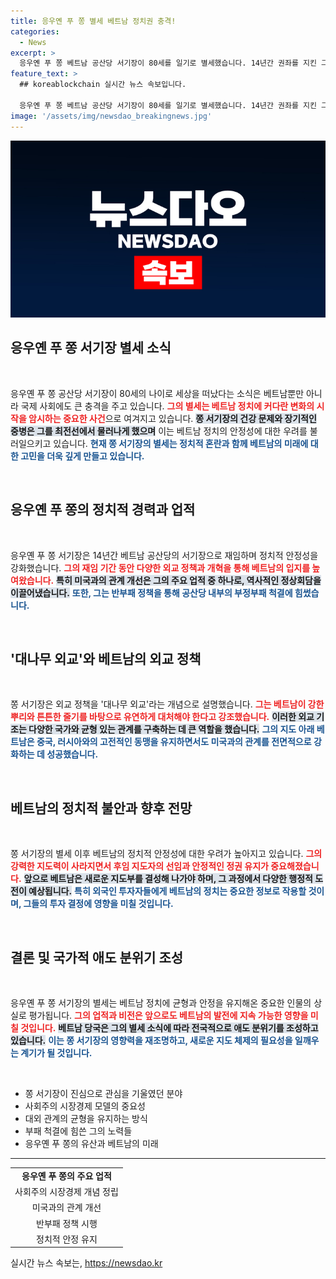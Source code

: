 ```yaml
---
title: 응우옌 푸 쫑 별세 베트남 정치권 충격!
categories:
  - News
excerpt: >
  응우옌 푸 쫑 베트남 공산당 서기장이 80세를 일기로 별세했습니다. 14년간 권좌를 지킨 그는 대나무 외교를 통해 미국과의 관계 개선과 부패 척결을 주도하며 베트남 정치의 상징적 인물이었습니다. 그의 죽음은 국내외에 큰 충격과 애도를 불러일으켰습니다.
feature_text: >
  ## koreablockchain 실시간 뉴스 속보입니다.

  응우옌 푸 쫑 베트남 공산당 서기장이 80세를 일기로 별세했습니다. 14년간 권좌를 지킨 그는 대나무 외교를 통해 미국과의 관계 개선과 부패 척결을 주도하며 베트남 정치의 상징적 인물이었습니다. 그의 죽음은 국내외에 큰 충격과 애도를 불러일으켰습니다.
image: '/assets/img/newsdao_breakingnews.jpg'
---
```


<p><img src="/assets/img/newsdao_breakingnews.jpg" alt="koreablockchain 속보" /></p>

<h2 data-ke-size="size26">응우옌 푸 쫑 서기장 별세 소식</h2>

<p data-ke-size="size16">&nbsp;</p>

<p>응우옌 푸 쫑 공산당 서기장이 80세의 나이로 세상을 떠났다는 소식은 베트남뿐만 아니라 국제 사회에도 큰 충격을 주고 있습니다. <b><span style="color: #ee2323;">그의 별세는 베트남 정치에 커다란 변화의 시작을 암시하는 중요한 사건</span></b>으로 여겨지고 있습니다. <b><span style="background-color: #21538527;">쫑 서기장의 건강 문제와 장기적인 중병은 그를 최전선에서 물러나게 했으며</span></b> 이는 베트남 정치의 안정성에 대한 우려를 불러일으키고 있습니다. <b><span style="color: #1a5490;">현재 쫑 서기장의 별세는 정치적 혼란과 함께 베트남의 미래에 대한 고민을 더욱 깊게 만들고 있습니다.</span></b></p>

<p data-ke-size="size16">&nbsp;</p>

<h2 data-ke-size="size26">응우옌 푸 쫑의 정치적 경력과 업적</h2>

<p data-ke-size="size16">&nbsp;</p>

<p>응우옌 푸 쫑 서기장은 14년간 베트남 공산당의 서기장으로 재임하며 정치적 안정성을 강화했습니다. <b><span style="color: #ee2323;">그의 재임 기간 동안 다양한 외교 정책과 개혁을 통해 베트남의 입지를 높여왔습니다.</span></b> <b><span style="background-color: #21538527;">특히 미국과의 관계 개선은 그의 주요 업적 중 하나로, 역사적인 정상회담을 이끌어냈습니다.</span></b> <b><span style="color: #1a5490;">또한, 그는 반부패 정책을 통해 공산당 내부의 부정부패 척결에 힘썼습니다.</span></b></p>

<p data-ke-size="size16">&nbsp;</p>

<h2 data-ke-size="size26">'대나무 외교'와 베트남의 외교 정책</h2>

<p data-ke-size="size16">&nbsp;</p>

<p>쫑 서기장은 외교 정책을 '대나무 외교'라는 개념으로 설명했습니다. <b><span style="color: #ee2323;">그는 베트남이 강한 뿌리와 튼튼한 줄기를 바탕으로 유연하게 대처해야 한다고 강조했습니다.</span></b> <b><span style="background-color: #21538527;">이러한 외교 기조는 다양한 국가와 균형 있는 관계를 구축하는 데 큰 역할을 했습니다.</span></b> <b><span style="color: #1a5490;">그의 지도 아래 베트남은 중국, 러시아와의 고전적인 동맹을 유지하면서도 미국과의 관계를 전면적으로 강화하는 데 성공했습니다.</span></b></p>

<p data-ke-size="size16">&nbsp;</p>

<h2 data-ke-size="size26">베트남의 정치적 불안과 향후 전망</h2>

<p data-ke-size="size16">&nbsp;</p>

<p>쫑 서기장의 별세 이후 베트남의 정치적 안정성에 대한 우려가 높아지고 있습니다. <b><span style="color: #ee2323;">그의 강력한 지도력이 사라지면서 후임 지도자의 선임과 안정적인 정권 유지가 중요해졌습니다.</span></b> <b><span style="background-color: #21538527;">앞으로 베트남은 새로운 지도부를 결성해 나가야 하며, 그 과정에서 다양한 행정적 도전이 예상됩니다.</span></b> <b><span style="color: #1a5490;">특히 외국인 투자자들에게 베트남의 정치는 중요한 정보로 작용할 것이며, 그들의 투자 결정에 영향을 미칠 것입니다.</span></b></p>

<p data-ke-size="size16">&nbsp;</p>

<h2 data-ke-size="size26">결론 및 국가적 애도 분위기 조성</h2>

<p data-ke-size="size16">&nbsp;</p>

<p>응우옌 푸 쫑 서기장의 별세는 베트남 정치에 균형과 안정을 유지해온 중요한 인물의 상실로 평가됩니다. <b><span style="color: #ee2323;">그의 업적과 비전은 앞으로도 베트남의 발전에 지속 가능한 영향을 미칠 것입니다.</span></b> <b><span style="background-color: #21538527;">베트남 당국은 그의 별세 소식에 따라 전국적으로 애도 분위기를 조성하고 있습니다.</span></b> <b><span style="color: #1a5490;">이는 쫑 서기장의 영향력을 재조명하고, 새로운 지도 체제의 필요성을 일깨우는 계기가 될 것입니다.</span></b></p>

<p data-ke-size="size16">&nbsp;</p>

<ul>
    <li>쫑 서기장이 진심으로 관심을 기울였던 분야</li>
    <li>사회주의 시장경제 모델의 중요성</li>
    <li>대외 관계의 균형을 유지하는 방식</li>
    <li>부패 척결에 힘쓴 그의 노력들</li>
    <li>응우옌 푸 쫑의 유산과 베트남의 미래</li>
</ul>

<hr>

<table style="width:100%; border-collapse:collapse;">
    <tr>
        <td style="text-align: center; height: 17px;"><b>응우옌 푸 쫑의 주요 업적</b></td>
    </tr>
    <tr>
        <td style="text-align: center; height: 17px;">사회주의 시장경제 개념 정립</td>
    </tr>
    <tr>
        <td style="text-align: center; height: 17px;">미국과의 관계 개선</td>
    </tr>
    <tr>
        <td style="text-align: center; height: 17px;">반부패 정책 시행</td>
    </tr>
    <tr>
        <td style="text-align: center; height: 17px;">정치적 안정 유지</td>
    </tr>
</table>
실시간 뉴스 속보는, <a href="https://newsdao.kr" rel="dofollow">https://newsdao.kr</a>


